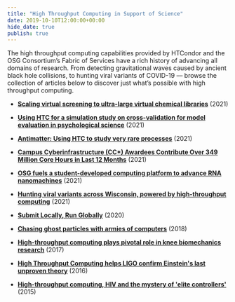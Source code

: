 ```yaml
---
title: "High Throughput Computing in Support of Science"
date: 2019-10-10T12:00:00+00:00
hide_date: true
publish: true
---
```


The high throughput computing capabilities provided by HTCondor and the OSG Consortium’s Fabric of Services have a rich history of advancing all domains of research. From detecting gravitational waves caused by ancient black hole collisions, to hunting viral variants of COVID-19 –– browse the collection of articles below to discover just what’s possible with high throughput computing.

- **[Scaling virtual screening to ultra-large virtual chemical libraries](https://path-cc.io/news/2021-08-19-Spencer-Showcase/)** (2021)

- **[Using HTC for a simulation study on cross-validation for model evaluation in psychological science](https://path-cc.io/news/2021-08-19-Hannah-Showcase/)** (2021)

- **[Antimatter: Using HTC to study very rare processes](https://path-cc.io/news/2021-08-19-Anirvan-Showcase/)** (2021)

- **[Campus Cyberinfrastructure (CC*) Awardees Contribute Over 349 Million Core Hours in Last 12 Months](https://path-cc.io/news/2021-01-15-Campus-Cyberinfrastructure-Awardees-Contribute-to-OSG/)** (2021)

- **[OSG fuels a student-developed computing platform to advance RNA nanomachines](https://path-cc.io/news/2021-08-10-Science-Gateway/)** (2021)

- **[Hunting viral variants across Wisconsin, powered by high-throughput computing](https://morgridge.org/story/hunting-viral-variants-across-wisconsin-powered-by-high-throughput-computing/)** (2021)

- **[Submit Locally, Run Globally](https://path-cc.io/news/2020-12-7-Submit-Locally-Run-Globally/)** (2020)

- **[Chasing ghost particles with armies of computers](https://morgridge.org/story/chasing-ghost-particles-with-armies-of-computers/)** (2018)

- **[High-throughput computing plays pivotal role in knee biomechanics research](https://morgridge.org/story/high-throughput-computing-plays-pivotal-role-in-knee-biomechanics-research/)** (2017)

- **[High Throughput Computing helps LIGO confirm Einstein's last unproven theory](https://morgridge.org/story/high-throughput-computing-helps-ligo-confirm-einsteins-last-unproven-theory/)** (2016)

- **[High-throughput computing, HIV and the mystery of 'elite controllers'](https://morgridge.org/story/high-throughput-computing-hiv-and-the-mystery-of-elite-controllers/)** (2015)
  